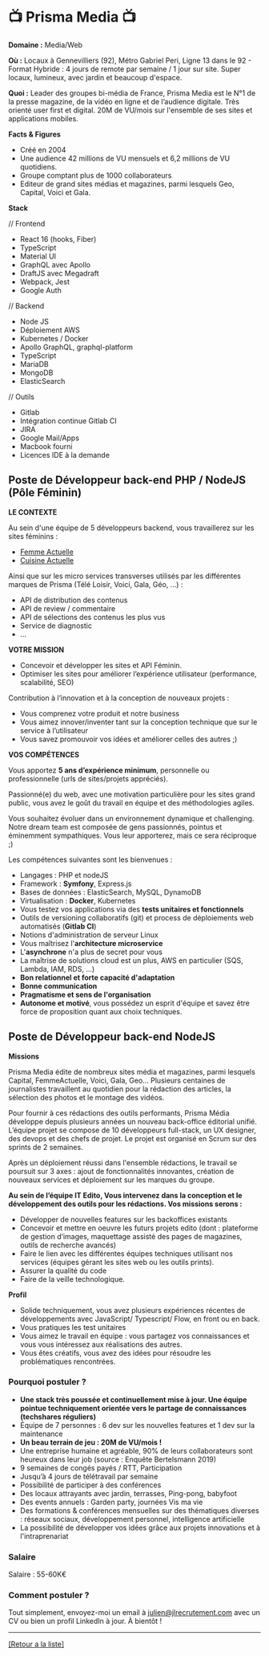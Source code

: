 # 📺 Prisma Media 📺

**Domaine :** Media/Web

**Où :** Locaux à Gennevilliers (92), Métro Gabriel Peri, Ligne 13 dans le 92 - Format Hybride : 4 jours de remote par semaine / 1 jour sur site. Super locaux, lumineux, avec jardin et beaucoup d'espace.

**Quoi :** Leader des groupes bi-média de France, Prisma Media est le N°1 de la presse magazine, de la vidéo en ligne et de l’audience digitale. Très orienté user first et digital. 20M de VU/mois sur l'ensemble de ses sites et applications mobiles.

**Facts & Figures**

* Créé en 2004
* Une audience 42 millions de VU mensuels et 6,2 millions de VU quotidiens.
* Groupe comptant plus de 1000 collaborateurs
* Editeur de grand sites médias et magazines, parmi lesquels Geo, Capital, Voici et Gala. 

**Stack**

// Frontend

* React 16 (hooks, Fiber)
* TypeScript
* Material UI
* GraphQL avec Apollo
* DraftJS avec Megadraft
* Webpack, Jest
* Google Auth

// Backend

* Node JS
* Déploiement AWS
* Kubernetes / Docker
* Apollo GraphQL, graphql-platform
* TypeScript
* MariaDB
* MongoDB
* ElasticSearch

// Outils

* Gitlab
* Intégration continue Gitlab CI
* JIRA
* Google Mail/Apps
* Macbook fourni
* Licences IDE à la demande

## Poste de Développeur back-end PHP / NodeJS (Pôle Féminin)

**LE CONTEXTE**

Au sein d'une équipe de 5 développeurs backend, vous travaillerez sur les sites féminins :
* [Femme Actuelle](http://www.femmeactuelle.fr/)
* [Cuisine Actuelle](http://www.cuisineactuelle.fr/)

Ainsi que sur les micro services transverses utilisés par les différentes marques de Prisma (Télé Loisir, Voici, Gala, Géo, ...) :
* API de distribution des contenus
* API de review / commentaire
* API de sélections des contenus les plus vus
* Service de diagnostic
* ...

**VOTRE MISSION**

* Concevoir et développer les sites et API Féminin.
* Optimiser les sites pour améliorer l’expérience utilisateur (performance, scalabilité, SEO)

Contribution à l’innovation et à la conception de nouveaux projets :
* Vous comprenez votre produit et notre business
* Vous aimez innover/inventer tant sur la conception technique que sur le service à l’utilisateur
* Vous savez promouvoir vos idées et améliorer celles des autres ;)

**VOS COMPÉTENCES**

Vous apportez **5 ans d’expérience minimum**, personnelle ou professionnelle (urls de sites/projets appréciés).

Passionné(e) du web, avec une motivation particulière pour les sites grand public, vous avez le goût du travail en équipe et des méthodologies agiles.

Vous souhaitez évoluer dans un environnement dynamique et challenging. Notre dream team est composée de gens passionnés, pointus et éminemment sympathiques. Vous leur apporterez, mais ce sera réciproque ;)

Les compétences suivantes sont les bienvenues :

* Langages : PHP et nodeJS
* Framework : **Symfony**, Express.js
* Bases de données : ElasticSearch, MySQL, DynamoDB
* Virtualisation : **Docker**, Kubernetes
* Vous testez vos applications via des **tests unitaires et fonctionnels**
* Outils de versioning collaboratifs (git) et process de déploiements web automatisés (**Gitlab CI**)
* Notions d'administration de serveur Linux
* Vous maîtrisez l'**architecture microservice**
* L'**asynchrone** n'a plus de secret pour vous
* La maîtrise de solutions cloud est un plus, AWS en particulier (SQS, Lambda, IAM, RDS, ...)
* **Bon relationnel et forte capacité d'adaptation**
* **Bonne communication**
* **Pragmatisme et sens de l'organisation**
* **Autonome et motivé**, vous possédez un esprit d'équipe et savez être force de proposition quant aux choix techniques.

## Poste de Développeur back-end NodeJS

**Missions** 

Prisma Media édite de nombreux sites média et magazines, parmi lesquels Capital, FemmeActuelle, Voici, Gala, Geo… Plusieurs centaines de journalistes travaillent au quotidien pour la rédaction des articles, la sélection des photos et le montage des vidéos.

Pour fournir à ces rédactions des outils performants, Prisma Média développe depuis plusieurs années un nouveau back-office éditorial unifié. L’équipe projet se compose de 10 développeurs full-stack, un UX designer, des devops et des chefs de projet. Le projet est organisé en Scrum sur des sprints de 2 semaines.

Après un déploiement réussi dans l'ensemble rédactions, le travail se poursuit sur 3 axes : ajout de fonctionnalités innovantes, création de nouveaux services et déploiement sur les marques du groupe.

**Au sein de l’équipe IT Edito, Vous intervenez dans la conception et le développement des outils pour les rédactions. Vos missions serons :**

* Développer de nouvelles features sur les backoffices existants
* Concevoir et mettre en oeuvre les futurs projets edito (dont : plateforme de gestion d’images, maquettage assisté des pages de magazines, outils de recherche avancés)
* Faire le lien avec les différentes équipes techniques utilisant nos services (équipes gérant les sites web ou les outils prints).
* Assurer la qualité du code
* Faire de la veille technologique.

**Profil** 

* Solide techniquement, vous avez plusieurs expériences récentes de développements avec JavaScript/ Typescript/ Flow, en front ou en back. 
* Vous pratiques les test unitaires
* Vous aimez le travail en équipe : vous partagez vos connaissances et vous vous intéressez aux réalisations des autres. 
* Vous êtes créatifs, vous avez des idées pour résoudre les problématiques rencontrées. 



### Pourquoi postuler ?

* **Une stack très poussée et continuellement mise à jour. Une équipe pointue techniquement orientée vers le partage de connaissances (techshares réguliers)**
* Équipe de 7 personnes : 6 dev sur les nouvelles features et 1 dev sur la maintenance
* **Un beau terrain de jeu : 20M de VU/mois !**
* Une entreprise humaine et agréable, 90% de leurs collaborateurs sont heureux dans leur job (source : Enquête Bertelsmann 2019)
* 9 semaines de congés payés / RTT, Participation
* Jusqu’à 4 jours de télétravail par semaine
* Possibilité de participer à des conférences
* Des locaux attrayants avec jardin, terrasses, Ping-pong, babyfoot
* Des events annuels : Garden party, journées Vis ma vie
* Des formations & conférences mensuelles sur des thématiques diverses : réseaux sociaux, développement personnel, intelligence artificielle
* La possibilité de développer vos idées grâce aux projets innovations et à l'intraprenariat


### Salaire

Salaire : 55-60K€

### Comment postuler ?

Tout simplement, envoyez-moi un email à julien@jlrecrutement.com avec un CV ou bien un profil LinkedIn à jour. À bientôt ! 


----
<a href="https://github.com/jlondiche/job-board-php/blob/master/README.md">[Retour a la liste]</a>
